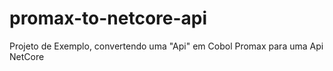 # promax-to-netcore-api
Projeto de Exemplo, convertendo uma "Api" em Cobol Promax para uma Api NetCore

